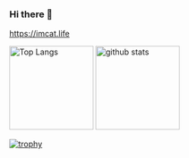 ### Hi there 👋
https://imcat.life

<p align="left"> 
  
  <img alt="Top Langs" height="150px" src="https://my-stats-2ac2-git-main-catgolem.vercel.app/api/top-langs/?username=catgolem&layout=compact&count_private=true&show_icons=true&theme=cobalt" />
  
  <img alt="github stats" height="150px" src="https://my-stats-2ac2-git-main-catgolem.vercel.app/api?username=catgolem&count_private=true&show_icons=true&show_icons=true&theme=cobalt" />

</p>

[![trophy](https://github-profile-trophy.vercel.app/?username=catgolem&theme=cobalt&column=7
)](https://github.com/ryo-ma/github-profile-trophy)
